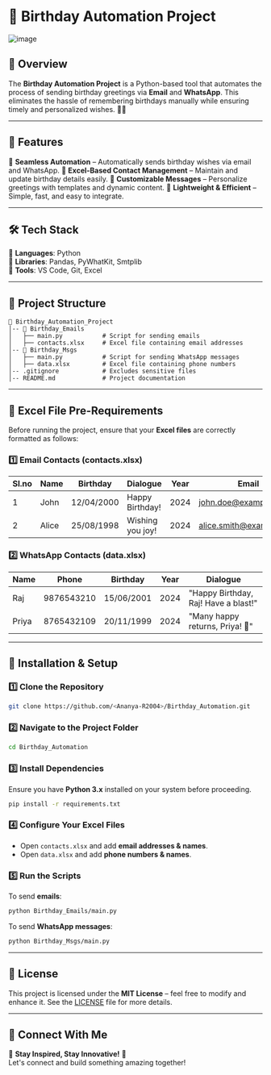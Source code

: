 # 🎉 Birthday Automation Project

![image](https://github.com/user-attachments/assets/ef3e60f4-0890-4aba-ba08-aaea899495a4)


## 🚀 Overview

The **Birthday Automation Project** is a Python-based tool that automates the process of sending birthday greetings via **Email** and **WhatsApp**. This eliminates the hassle of remembering birthdays manually while ensuring timely and personalized wishes. 🎂✨

---

## 🌟 Features

🔹 **Seamless Automation** – Automatically sends birthday wishes via email and WhatsApp.
🔹 **Excel-Based Contact Management** – Maintain and update birthday details easily.
🔹 **Customizable Messages** – Personalize greetings with templates and dynamic content.
🔹 **Lightweight & Efficient** – Simple, fast, and easy to integrate.

---

## 🛠️ Tech Stack

🔹 **Languages**: Python\
🔹 **Libraries**: Pandas, PyWhatKit, Smtplib\
🔹 **Tools**: VS Code, Git, Excel

---

## 📂 Project Structure

```
📁 Birthday_Automation_Project
│-- 📂 Birthday_Emails
│   ├── main.py           # Script for sending emails
│   ├── contacts.xlsx     # Excel file containing email addresses
│-- 📂 Birthday_Msgs
│   ├── main.py           # Script for sending WhatsApp messages
│   ├── data.xlsx         # Excel file containing phone numbers
│-- .gitignore            # Excludes sensitive files
│-- README.md             # Project documentation
```

---

## 📑 Excel File Pre-Requirements

Before running the project, ensure that your **Excel files** are correctly formatted as follows:

### **1️⃣ Email Contacts (contacts.xlsx)**

| Sl.no | Name  | Birthday   | Dialogue         | Year | Email                                                      |
| ----- | ----- | ---------- | ---------------- | ---- | ---------------------------------------------------------- |
| 1     | John  | 12/04/2000 | Happy Birthday!  | 2024 | [john.doe@example.com](mailto\:john.doe@example.com)       |
| 2     | Alice | 25/08/1998 | Wishing you joy! | 2024 | [alice.smith@example.com](mailto\:alice.smith@example.com) |

### **2️⃣ WhatsApp Contacts (data.xlsx)**

| Name  | Phone      | Birthday   | Year | Dialogue                             |
| ----- | ---------- | ---------- | ---- | ------------------------------------ |
| Raj   | 9876543210 | 15/06/2001 | 2024 | "Happy Birthday, Raj! Have a blast!" |
| Priya | 8765432109 | 20/11/1999 | 2024 | "Many happy returns, Priya! 🎉"      |

---

## 🔧 Installation & Setup

### 1️⃣ Clone the Repository

```bash
git clone https://github.com/<Ananya-R2004>/Birthday_Automation.git
```

### 2️⃣ Navigate to the Project Folder

```bash
cd Birthday_Automation
```

### 3️⃣ Install Dependencies

Ensure you have **Python 3.x** installed on your system before proceeding.

```bash
pip install -r requirements.txt
```

### 4️⃣ Configure Your Excel Files

- Open `contacts.xlsx` and add **email addresses & names**.
- Open `data.xlsx` and add **phone numbers & names**.

### 5️⃣ Run the Scripts

To send **emails**:

```bash
python Birthday_Emails/main.py
```

To send **WhatsApp messages**:

```bash
python Birthday_Msgs/main.py
```

---

## 📜 License

This project is licensed under the **MIT License** – feel free to modify and enhance it. See the [LICENSE](LICENSE) file for more details.

---

## 🔗 Connect With Me

🌟 **Stay Inspired, Stay Innovative!** 🚀  
Let's connect and build something amazing together!


